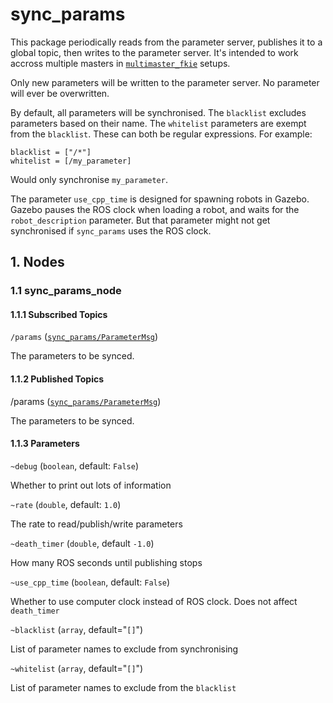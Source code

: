 # sync_params
This package periodically reads from the parameter server, publishes it to a 
global topic, then writes to the parameter server. It's intended to work
accross multiple masters in [`multimaster_fkie`](http://wiki.ros.org/multimaster_fkie) setups.

Only new parameters will be written to the parameter server. No parameter
will ever be overwritten.

By default, all parameters will be synchronised. The `blacklist` excludes parameters
based on their name. The `whitelist` parameters are exempt from the `blacklist`. 
These can both be regular expressions. For example:
```
blacklist = ["/*"]
whitelist = [/my_parameter]
```
Would only synchronise `my_parameter`.

The parameter `use_cpp_time` is designed for spawning robots in Gazebo. Gazebo pauses
the ROS clock when loading a robot, and waits for the `robot_description` parameter.
But that parameter might not get synchronised if `sync_params` uses the ROS clock. 

## 1. Nodes
### 1.1 sync_params_node
#### 1.1.1 Subscribed Topics
`/params` ([`sync_params/ParameterMsg`](msg/ParameterMsg.msg))

The parameters to be synced.

#### 1.1.2 Published Topics
/params ([`sync_params/ParameterMsg`](msg/ParameterMsg.msg))

The parameters to be synced.

#### 1.1.3 Parameters
`~debug` (`boolean`, default: `False`)

Whether to print out lots of information

`~rate` (`double`, default: `1.0`)

The rate to read/publish/write parameters

`~death_timer` (`double`, default `-1.0`)

How many ROS seconds until publishing stops

`~use_cpp_time` (`boolean`, default: `False`)

Whether to use computer clock instead of ROS clock. Does not affect `death_timer`

`~blacklist` (`array`, default="`[]`")

List of parameter names to exclude from synchronising

`~whitelist` (`array`, default="`[]`")

List of parameter names to exclude from the `blacklist`


